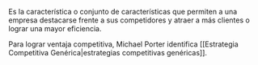 Es la característica o conjunto de características que permiten a una empresa destacarse frente a sus competidores y atraer a más clientes o lograr una mayor eficiencia.

Para lograr ventaja competitiva, Michael Porter identifica [[Estrategia Competitiva Genérica|estrategias competitivas genéricas]].